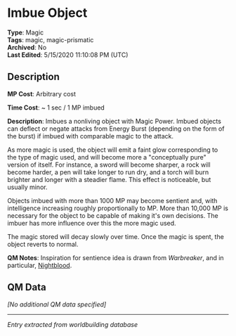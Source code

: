 # Imbue Object

**Type**: Magic  
**Tags**: magic, magic-prismatic  
**Archived**: No  
**Last Edited**: 5/15/2020 11:10:08 PM (UTC)

## Description
**MP Cost**:
Arbitrary cost

**Time Cost**:
~ 1 sec / 1 MP imbued

**Description**:
Imbues a nonliving object with Magic Power. Imbued objects can deflect or negate attacks from Energy Burst (depending on the form of the burst) if imbued with comparable magic to the attack.

As more magic is used, the object will emit a faint glow corresponding to the type of magic used, and will become more a "conceptually pure" version of itself. For instance, a sword will become sharper, a rock will become harder, a pen will take longer to run dry, and a torch will burn brighter and longer with a steadier flame. This effect is noticeable, but usually minor.

Objects imbued with more than 1000 MP may become sentient and, with intelligence increasing roughly proportionally to MP. More than 10,000 MP is necessary for the object to be capable of making it's own decisions. The imbuer has more influence over this the more magic used.

The magic stored will decay slowly over time. Once the magic is spent, the object reverts to normal. 

**QM Notes**:
Inspiration for sentience idea is drawn from *Warbreaker*, and in particular, [Nightblood](https://coppermind.net/wiki/Nightblood).

## QM Data
*[No additional QM data specified]*

---
*Entry extracted from worldbuilding database*
